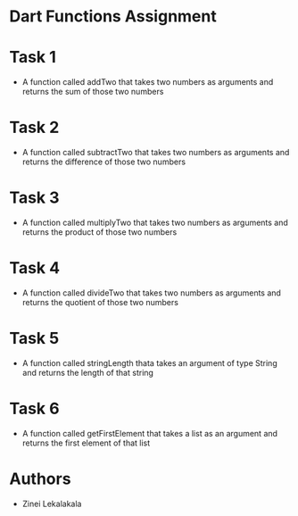 # Dart Functions Assignment
# Task 1
- A function called addTwo that takes two numbers as arguments and returns the sum of those two numbers
# Task 2
- A function called subtractTwo that takes two numbers as arguments and returns the difference of those two numbers
# Task 3
- A function called multiplyTwo that takes two numbers as arguments and returns the product of those two numbers
# Task 4
- A function called divideTwo that takes two numbers as arguments and returns the quotient of those two numbers
# Task 5
- A function called stringLength thata takes an argument of type String and returns the length of that string
# Task 6
- A function called getFirstElement that takes a list as an argument and returns the first element of that list

# Authors
- Zinei Lekalakala